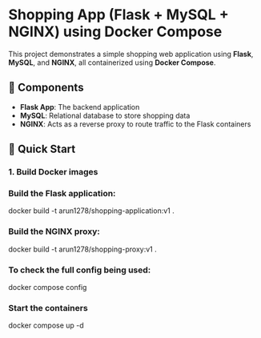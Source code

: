 # Shopping App (Flask + MySQL + NGINX) using Docker Compose

This project demonstrates a simple shopping web application using **Flask**, **MySQL**, and **NGINX**, all containerized using **Docker Compose**.

## 🧱 Components

- **Flask App**: The backend application
- **MySQL**: Relational database to store shopping data
- **NGINX**: Acts as a reverse proxy to route traffic to the Flask containers


## 🚀 Quick Start

### 1. Build Docker images


### Build the Flask application:

docker build -t arun1278/shopping-application:v1 .

### Build the NGINX proxy:


docker build -t arun1278/shopping-proxy:v1 .

### To check the full config being used:

docker compose config


### Start the containers

docker compose up -d

